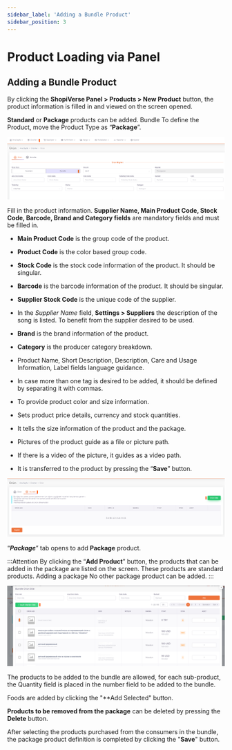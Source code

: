 ```yaml
---
sidebar_label: 'Adding a Bundle Product'
sidebar_position: 3
---
```


# Product Loading via Panel

## Adding a Bundle Product

By clicking the **ShopiVerse Panel > Products > New Product** button, the product information is filled in and viewed on the screen opened.

**Standard** or **Package** products can be added. Bundle To define the Product, move the Product Type as “**Package**”.

![MyProductsAddBundle](../products/img/MyProductsAddBundle.png)

Fill in the product information. **Supplier Name, Main Product Code, Stock Code, Barcode, Brand and Category fields** are mandatory fields and must be filled in.

- **Main Product Code** is the group code of the product.

- **Product Code** is the color based group code.

- **Stock Code** is the stock code information of the product. It should be singular.

- **Barcode** is the barcode information of the product. It should be singular.

- **Supplier Stock Code** is the unique code of the supplier.

- In the *Supplier Name* field, **Settings > Suppliers** the description of the song is listed. To benefit from the supplier desired to be used.

- **Brand** is the brand information of the product.

- **Category** is the producer category breakdown.

- Product Name, Short Description, Description, Care and Usage Information, Label fields language guidance.

- In case more than one tag is desired to be added, it should be defined by separating it with commas.

- To provide product color and size information.

- Sets product price details, currency and stock quantities.

- It tells the size information of the product and the package.

- Pictures of the product guide as a file or picture path.

- If there is a video of the picture, it guides as a video path.

- It is transferred to the product by pressing the “**Save**” button.

![MyProductsAddBundleAdd](../products/img/MyProductsAddBundleAdd.png)

“***Package***” tab opens to add **Package** product.

:::Attention
By clicking the “**Add Product**” button, the products that can be added in the package are listed on the screen. These products are standard products. Adding a package No other package product can be added.
:::

![MyProductsAddBundleAddChoose](../products/img//MyProductsAddBundleAddChoose.png)

The products to be added to the bundle are allowed, for each sub-product, the Quantity field is placed in the number field to be added to the bundle.

Foods are added by clicking the "**Add Selected" button.

**Products to be removed from the package** can be deleted by pressing the **Delete** button.

After selecting the products purchased from the consumers in the bundle, the package product definition is completed by clicking the "**Save**" button.

